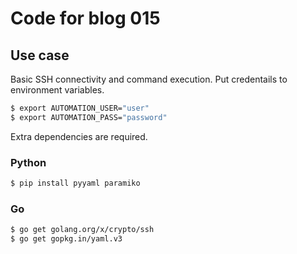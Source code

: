 # Code for blog 015

## Use case
Basic SSH connectivity and command execution. Put credentails to environment variables.
```bash
$ export AUTOMATION_USER="user"
$ export AUTOMATION_PASS="password"
```

Extra dependencies are required.

### Python
```Bash
$ pip install pyyaml paramiko
```

### Go
```bash
$ go get golang.org/x/crypto/ssh
$ go get gopkg.in/yaml.v3
```

